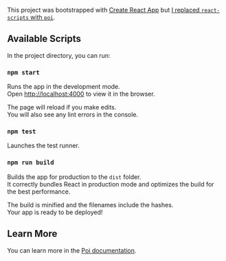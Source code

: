 This project was bootstrapped with [Create React App](https://github.com/facebook/create-react-app) but [I replaced `react-scripts` with `poi`](https://github.com/poi-starters/react-app/commit/efcfdfcbfb9f70afc0).

## Available Scripts

In the project directory, you can run:

### `npm start`

Runs the app in the development mode.<br>
Open [http://localhost:4000](http://localhost:4000) to view it in the browser.

The page will reload if you make edits.<br>
You will also see any lint errors in the console.

### `npm test`

Launches the test runner.

### `npm run build`

Builds the app for production to the `dist` folder.<br>
It correctly bundles React in production mode and optimizes the build for the best performance.

The build is minified and the filenames include the hashes.<br>
Your app is ready to be deployed!

## Learn More

You can learn more in the [Poi documentation](https://poi.js.org).